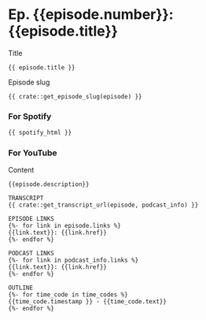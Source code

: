 # Ep. {{episode.number}}: {{episode.title}}

Title
```
{{ episode.title }}
```

Episode slug
```
{{ crate::get_episode_slug(episode) }}
```

### For Spotify

```html
{{ spotify_html }}
```

### For YouTube

Content
```text
{{episode.description}}

TRANSCRIPT
{{ crate::get_transcript_url(episode, podcast_info) }}

EPISODE LINKS
{%- for link in episode.links %}
{{link.text}}: {{link.href}}
{%- endfor %}

PODCAST LINKS
{%- for link in podcast_info.links %}
{{link.text}}: {{link.href}}
{%- endfor %}

OUTLINE
{%- for time_code in time_codes %}
{{time_code.timestamp }} - {{time_code.text}}
{%- endfor %}
```


